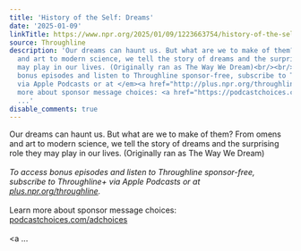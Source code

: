 ```yaml
---
title: 'History of the Self: Dreams'
date: '2025-01-09'
linkTitle: https://www.npr.org/2025/01/09/1223663754/history-of-the-self-dreams
source: Throughline
description: 'Our dreams can haunt us. But what are we to make of them? From omens
  and art to modern science, we tell the story of dreams and the surprising role they
  may play in our lives. (Originally ran as The Way We Dream)<br/><br/><em>To access
  bonus episodes and listen to Throughline sponsor-free, subscribe to Throughline+
  via Apple Podcasts or at </em><a href="http://plus.npr.org/throughline"><em>plus.npr.org/throughline</em></a><em>.</em><br/><br/>Learn
  more about sponsor message choices: <a href="https://podcastchoices.com/adchoices">podcastchoices.com/adchoices</a><br/><br/><a
  ...'
disable_comments: true
---
```

Our dreams can haunt us. But what are we to make of them? From omens and art to modern science, we tell the story of dreams and the surprising role they may play in our lives. (Originally ran as The Way We Dream)<br/><br/><em>To access bonus episodes and listen to Throughline sponsor-free, subscribe to Throughline+ via Apple Podcasts or at </em><a href="http://plus.npr.org/throughline"><em>plus.npr.org/throughline</em></a><em>.</em><br/><br/>Learn more about sponsor message choices: <a href="https://podcastchoices.com/adchoices">podcastchoices.com/adchoices</a><br/><br/><a ...